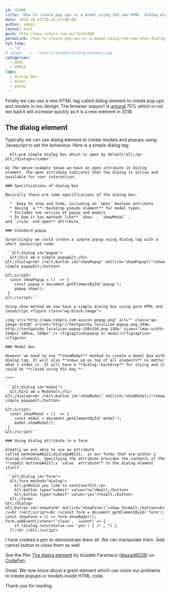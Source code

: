 ```yaml
---
id: 32408
title: 'How to create pop ups or a modal using the new HTML  dialog element'
date: 2018-10-15T20:28:47+00:00
author: admin
layout: post
guid: http://www.nikpro.com.au/?p=32408
permalink: /how-to-create-pop-ups-or-a-modal-using-the-new-html-dialog-element/
xyz_twap:
  - "1"
# image: ../../static/images/dialog-element.png
categories:
  - HTML
  - HTML5
tags:
  - dialog box
  - modal
  - popup
---
```

Finally we can use a new HTML tag called dialog element to create pop ups and modals in our design. The browser support is <a href="https://caniuse.com/#search=dialog" target="_blank" rel="noopener noreferrer">around</a> 70% which is not too bad.It will increase quickly as it is a new element in 2018.

## The dialog element

Typically we can use dialog element to create modals and popups using Javascript to set the behaviour. Here is a simple dialog tag:

```<code>&lt;dialog open>
  &lt;p>A simple dialog box which is open by default!&lt;/p>
&lt;/dialog></code>```

As the above example shows we have an open attribute in dialog element. The open attribute indicates that the dialog is active and available for user interaction.

### Specifications of dialog box

Basically these are some specifications of the dialog box:

  *  Easy to show and hide, including an `open` boolean attribute
  * Having  a **::backdrop pseudo element** for modal types.
  * Includes two version of popup and modals
  * In Dom it has methods like** `show` , `showModal` , and `close` and open** attribute.

### Standard popup

Surprisingly we could create a simple popup using dialog tag with a short Javascript code:

```&lt;dialog id="popup">
  &lt;h1>I am a simple popup&lt;/h1>
&lt;/dialog><br />&lt;button id="showPopup" onClick="showPopup()">show simple popup&lt;/button>

&lt;script>
  const showPopup = ()  => { 
    const popup = document.getElementById('popup');
    popup.show();
 }
&lt;/script>```

Using show method we now have a simple dialog box using pure HTML and Javascript.<figure class="wp-block-image">

<img src="http://www.nikpro.com.auicon-popup.png" alt="" class="wp-image-32410" srcset="http://testgatsby.localicon-popup.png 284w, http://testgatsby.localicon-popup-150x150.png 150w" sizes="(max-width: 284px) 100vw, 284px" /> <figcaption>popup or modal!</figcaption></figure> 

### Modal box

However we need to use **showModal** method to create a modal box with dialog tag. It will also **shows up on top of all elements** no matter what z-index is. It will have a **dialog::backdrop** for stying and it could be **closed using ESC key.**

****

```&lt;dialog id="modal">
  &lt;h1>I am a Modal&lt;/h1>
&lt;/dialog><br />&lt;button id="showModal" onClick="showModal()">show simple popup&lt;/button>

&lt;script>
  const showModal = ()  => { 
    const modal = document.getElementById('modal');
    modal.showModal();
 }
&lt;/script>```

### Using dialog attribute in a form

Greatly we are able to use an attribute called method=&#8221;dialog&#8221;  in our forms that are within a dialog elements. Specifying the attribute provides the contents of the **submit button&#8217;s `value` attribute** to the dialog element itself. 

```&lt;dialog id="form">
  &lt;form method="dialog">
    &lt;p>Would you like to continue?&lt;/p>
    &lt;button type="submit" value="no">No&lt;/button>
    &lt;button type="submit" value="yes">Yes&lt;/button>
  &lt;/form>
&lt;/dialog>
&lt;button id="showForm" onClick="showForm()">show form&lt;/button><br /><br />&lt;script><br />const form = document.getElementById('form');
const showForm = () => form.showModal();
form.addEventListener('close',  (event) => {
    if (dialog.returnValue === 'yes') { /* … */ }
  });<br />&lt;/script>

```

I have created a pen to demonstrate them all. We can manipulate them. Add cancel button to close them as well.

<p data-height="350" data-theme-id="0" data-slug-hash="WaXrZa" data-default-tab="html,result" data-user="azad6026" data-pen-title="The dialog element" class="codepen">
  See the Pen <a href="https://codepen.io/azad6026/pen/WaXrZa/">The dialog element</a> by Azadeh Faramarzi (<a href="https://codepen.io/azad6026">@azad6026</a>) on <a href="https://codepen.io">CodePen</a>.
</p>

Great. We now know about a great element which can solve our problems to create popups or modals inside HTML code. 

Thank you for reading.
